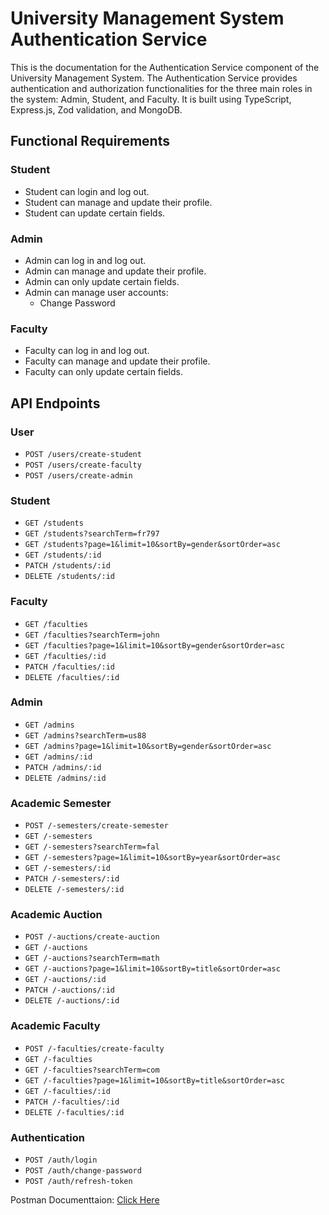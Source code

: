 # University Management System Authentication Service

This is the documentation for the Authentication Service component of the University Management System. The Authentication Service provides authentication and authorization functionalities for the three main roles in the system: Admin, Student, and Faculty. It is built using TypeScript, Express.js, Zod validation, and MongoDB.

## Functional Requirements

### Student

- Student can login and log out.
- Student can manage and update their profile.
- Student can update certain fields.

### Admin

- Admin can log in and log out.
- Admin can manage and update their profile.
- Admin can only update certain fields.
- Admin can manage user accounts:
  - Change Password

### Faculty

- Faculty can log in and log out.
- Faculty can manage and update their profile.
- Faculty can only update certain fields.

## API Endpoints

### User

- `POST /users/create-student`
- `POST /users/create-faculty`
- `POST /users/create-admin`

### Student

- `GET /students`
- `GET /students?searchTerm=fr797`
- `GET /students?page=1&limit=10&sortBy=gender&sortOrder=asc`
- `GET /students/:id`
- `PATCH /students/:id`
- `DELETE /students/:id`

### Faculty

- `GET /faculties`
- `GET /faculties?searchTerm=john`
- `GET /faculties?page=1&limit=10&sortBy=gender&sortOrder=asc`
- `GET /faculties/:id`
- `PATCH /faculties/:id`
- `DELETE /faculties/:id`

### Admin

- `GET /admins`
- `GET /admins?searchTerm=us88`
- `GET /admins?page=1&limit=10&sortBy=gender&sortOrder=asc`
- `GET /admins/:id`
- `PATCH /admins/:id`
- `DELETE /admins/:id`

### Academic Semester

- `POST /-semesters/create-semester`
- `GET /-semesters`
- `GET /-semesters?searchTerm=fal`
- `GET /-semesters?page=1&limit=10&sortBy=year&sortOrder=asc`
- `GET /-semesters/:id`
- `PATCH /-semesters/:id`
- `DELETE /-semesters/:id`

### Academic Auction

- `POST /-auctions/create-auction`
- `GET /-auctions`
- `GET /-auctions?searchTerm=math`
- `GET /-auctions?page=1&limit=10&sortBy=title&sortOrder=asc`
- `GET /-auctions/:id`
- `PATCH /-auctions/:id`
- `DELETE /-auctions/:id`

### Academic Faculty

- `POST /-faculties/create-faculty`
- `GET /-faculties`
- `GET /-faculties?searchTerm=com`
- `GET /-faculties?page=1&limit=10&sortBy=title&sortOrder=asc`
- `GET /-faculties/:id`
- `PATCH /-faculties/:id`
- `DELETE /-faculties/:id`

### Authentication

- `POST /auth/login`
- `POST /auth/change-password`
- `POST /auth/refresh-token`

Postman Documenttaion: [Click Here](https://documenter.getpostman.com/view/26682150/2s93zB72V9#acc25f08-de78-478b-809d-837ce239d2b3)
